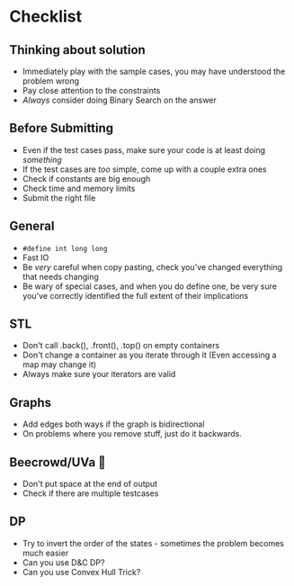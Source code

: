# Checklist

## Thinking about solution

- Immediately play with the sample cases, you may have understood the problem wrong
- Pay close attention to the constraints
- _Always_ consider doing Binary Search on the answer

## Before Submitting

- Even if the test cases pass, make sure your code is at least doing _something_
- If the test cases are _too_ simple, come up with a couple extra ones
- Check if constants are big enough
- Check time and memory limits
- Submit the right file

## General

- `#define int long long`
- Fast IO
- Be _very_ careful when copy pasting, check you've changed everything that needs changing
- Be wary of special cases, and when you do define one, be very sure you've correctly identified the full extent of their implications

## STL

- Don't call .back(), .front(), .top() on empty containers
- Don't change a container as you iterate through it (Even accessing a map may change it)
- Always make sure your iterators are valid

## Graphs

- Add edges both ways if the graph is bidirectional
- On problems where you remove stuff, just do it backwards.

## Beecrowd/UVa 🤮

- Don't put space at the end of output
- Check if there are multiple testcases

## DP

- Try to invert the order of the states - sometimes the problem becomes much easier
- Can you use D&C DP?
- Can you use Convex Hull Trick?
